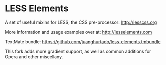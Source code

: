 LESS Elements
=============

A set of useful mixins for LESS, the CSS pre-processor: <http://lesscss.org>

More information and usage examples over at: <http://lesselements.com>

TextMate bundle: <https://github.com/juanghurtado/less-elements.tmbundle>

This fork adds more gradient support, as well as common additions for Opera and other miscellany.
